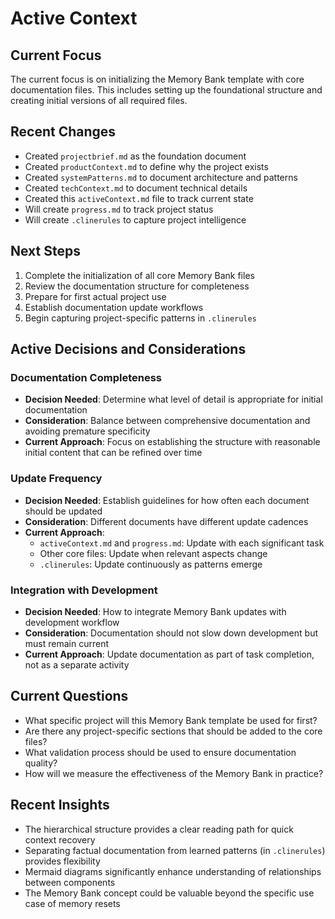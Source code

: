 # Active Context

## Current Focus
The current focus is on initializing the Memory Bank template with core documentation files. This includes setting up the foundational structure and creating initial versions of all required files.

## Recent Changes
- Created `projectbrief.md` as the foundation document
- Created `productContext.md` to define why the project exists
- Created `systemPatterns.md` to document architecture and patterns
- Created `techContext.md` to document technical details
- Created this `activeContext.md` file to track current state
- Will create `progress.md` to track project status
- Will create `.clinerules` to capture project intelligence

## Next Steps
1. Complete the initialization of all core Memory Bank files
2. Review the documentation structure for completeness
3. Prepare for first actual project use
4. Establish documentation update workflows
5. Begin capturing project-specific patterns in `.clinerules`

## Active Decisions and Considerations

### Documentation Completeness
- **Decision Needed**: Determine what level of detail is appropriate for initial documentation
- **Consideration**: Balance between comprehensive documentation and avoiding premature specificity
- **Current Approach**: Focus on establishing the structure with reasonable initial content that can be refined over time

### Update Frequency
- **Decision Needed**: Establish guidelines for how often each document should be updated
- **Consideration**: Different documents have different update cadences
- **Current Approach**: 
  - `activeContext.md` and `progress.md`: Update with each significant task
  - Other core files: Update when relevant aspects change
  - `.clinerules`: Update continuously as patterns emerge

### Integration with Development
- **Decision Needed**: How to integrate Memory Bank updates with development workflow
- **Consideration**: Documentation should not slow down development but must remain current
- **Current Approach**: Update documentation as part of task completion, not as a separate activity

## Current Questions
- What specific project will this Memory Bank template be used for first?
- Are there any project-specific sections that should be added to the core files?
- What validation process should be used to ensure documentation quality?
- How will we measure the effectiveness of the Memory Bank in practice?

## Recent Insights
- The hierarchical structure provides a clear reading path for quick context recovery
- Separating factual documentation from learned patterns (in `.clinerules`) provides flexibility
- Mermaid diagrams significantly enhance understanding of relationships between components
- The Memory Bank concept could be valuable beyond the specific use case of memory resets
